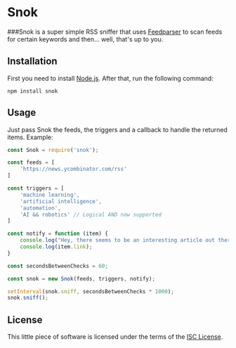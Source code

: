 Snok
===========

###Snok is a super simple RSS sniffer that uses [Feedparser](https://github.com/danmactough/node-feedparser) to scan feeds for certain keywords and then... well, that's up to you.

Installation
------------

First you need to install [Node.js](https://nodejs.org/). After that, run the following command:

    npm install snok

Usage
-----
Just pass Snok the feeds, the triggers and a callback to handle the returned items. Example:

```javascript
const Snok = require('snok');

const feeds = [
	'https://news.ycombinator.com/rss'
]

const triggers = [
	'machine learning',
	'artificial intelligence',
	'automation',
	'AI && robotics' // Logical AND now supported
]

const notify = function (item) {
	console.log("Hey, there seems to be an interesting article out there!");
	console.log(item.link);
}

const secondsBetweenChecks = 60;

const snok = new Snok(feeds, triggers, notify);

setInterval(snok.sniff, secondsBetweenChecks * 1000);
snok.sniff();
```
    
License
-------

This little piece of software is licensed under the terms of the [ISC License](http://en.wikipedia.org/wiki/ISC_license).
